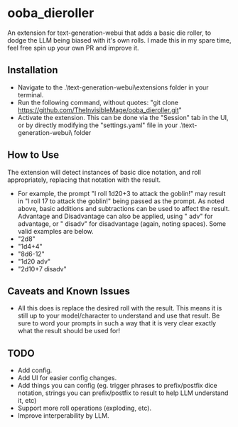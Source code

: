 # ooba_dieroller
An extension for text-generation-webui that adds a basic die roller, to dodge the LLM being biased with it's own rolls.
I made this in my spare time, feel free spin up your own PR and improve it.

## Installation
- Navigate to the .\text-generation-webui\extensions folder in your terminal.
- Run the following command, without quotes: "git clone https://github.com/TheInvisibleMage/ooba_dieroller.git"
- Activate the extension. This can be done via the "Session" tab in the UI, or by directly modifying the "settings.yaml" file in your .\text-generation-webui\ folder

## How to Use
The extension will detect instances of basic dice notation, and roll appropriately, replacing that notation with the result.
- For example, the prompt "I roll 1d20+3 to attack the goblin!" may result in "I roll 17 to attack the goblin!" being passed as the prompt.
As noted above, basic additions and subtractions can be used to affect the result. Advantage and Disadvantage can also be applied, using " adv" for advantage, or " disadv" for disadvantage (again, noting spaces).
Some valid examples are below.
- "2d8"
- "1d4+4"
- "8d6-12"
- "1d20 adv"
- "2d10+7 disadv"

## Caveats and Known Issues
- All this does is replace the desired roll with the result. This means it is still up to your model/character to understand and use that result. Be sure to word your prompts in such a way that it is very clear exactly what the result should be used for!

## TODO
- Add config.
- Add UI for easier config changes.
- Add things you can config (eg. trigger phrases to prefix/postfix dice notation, strings you can prefix/postfix to result to help LLM understand it, etc)
- Support more roll operations (exploding, etc).
- Improve interperability by LLM.

